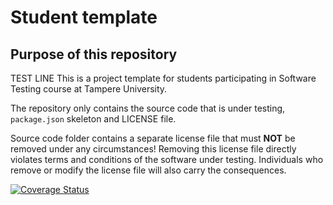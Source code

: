 # Student template

## Purpose of this repository
TEST LINE
This is a project template for students participating in Software Testing course
at Tampere University.

The repository only contains the source code that is under testing, `package.json` skeleton
and LICENSE file.

Source code folder contains a separate license file that must **NOT** be removed under any circumstances!
Removing this license file directly violates terms and conditions of the software under testing.
Individuals who remove or modify the license file will also carry the consequences.

[![Coverage Status](https://coveralls.io/repos/github/MSurvonen/utilityLibraryTests/badge.svg?branch=main)](https://coveralls.io/github/MSurvonen/utilityLibraryTests?branch=main)
